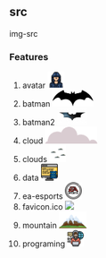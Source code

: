 ## src
img-src
### Features

 1. avatar  <code><img height="30" src="https://raw.githubusercontent.com/julyanto2/src/master/avatar.png"></code>
 2. batman  <code><img height="30" src="https://raw.githubusercontent.com/julyanto2/src/master/Batman.png"></code>
 3. batman2  <code><img height="30" src="https://raw.githubusercontent.com/julyanto2/src/master/batman2.png"></code>
 4. cloud   <code><img height="30" src="https://raw.githubusercontent.com/julyanto2/src/master/cloud.png"></code>
 5. clouds  <code><img height="30" src="https://raw.githubusercontent.com/julyanto2/src/master/clouds.png"></code>
 6. data  <code><img height="30" src="https://raw.githubusercontent.com/julyanto2/src/master/data.png"></code>
 7. ea-esports  <code><img height="30" src="https://raw.githubusercontent.com/julyanto2/src/master/ea-sports.png"></code>
 8. favicon.ico  <code><img height="30" src="https://raw.githubusercontent.com/julyanto2/src/master/favicon.ico"></code>
 9. mountain  <img height="30" src="https://raw.githubusercontent.com/julyanto2/src/master/mountain.png"></code>
10. programing <code><img height="30" src="https://raw.githubusercontent.com/julyanto2/src/master/programing.png"></code>
